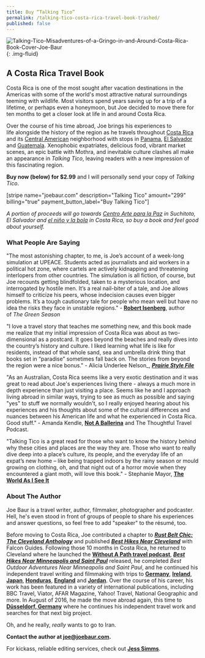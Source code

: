 ```yaml
---
title: Buy “Talking Tico”
permalink: /talking-tico-costa-rica-travel-book-trashed/
published: false
---
```


![Talking-Tico-Misadventures-of-a-Gringo-in-and-Around-Costa-Rica-Book-Cover-Joe-Baur](https://joebaur.com/wp-content/uploads/assets/img/2015/12/Talking-Tico-Misadventures-of-a-Gringo-in-and-Around-Costa-Rica-Book-Cover-Joe-Baur.jpg){: .img-fluid}

## A Costa Rica Travel Book

Costa Rica is one of the most sought after vacation destinations in the Americas with some of the world's most attractive natural surroundings teeming with wildlife. Most visitors spend years saving up for a trip of a lifetime, or perhaps even a honeymoon, but Joe decided to move there for ten months to get a closer look at life in and around Costa Rica.

Over the course of his time abroad, Joe brings his experiences to life alongside the history of the region as he travels throughout [Costa Rica](https://joebaur.com/category/travel/international/central-america/costa-rica/) and its [Central American](https://withoutapath.com/category/travel/international/central-america/) neighborhood with stops in [Panama](https://joebaur.com/category/travel/international/central-america/panama/), [El Salvador](https://joebaur.com/category/travel/international/central-america/el-salvador/) and [Guatemala](https://joebaur.com/category/travel/international/central-america/guatemala/). Xenophobic expatriates, delicious food, vibrant market scenes, an epic battle with Mothra, and inevitable culture clashes all make an appearance in _Talking Tico_, leaving readers with a new impression of this fascinating region.

**Buy now (below) for $2.99** and I will personally send your copy of _Talking Tico_.

[stripe name="joebaur.com" description="Talking Tico" amount="299" billing="true" payment_button_label="Buy Talking Tico"]

_A portion of proceeds will go towards [Centro Arte para la Paz](http://capsuchitoto.org/) in Suchitoto, El Salvador and [el niño y la bola](http://elninoylabolacr.org/) in Costa Rica, so buy a book and feel good about yourself._

### What People Are Saying

"The most astonishing chapter, to me, is Joe’s account of a week-long simulation at UPEACE. Students acted as journalists and aid workers in a political hot zone, where cartels are actively kidnapping and threatening interlopers from other countries. The simulation is all fiction, of course, but Joe recounts getting blindfolded, taken to a mysterious location, and interrogated by hostile men. It’s a real nail-biter of a tale, and Joe allows himself to criticize his peers, whose indecision causes even bigger problems. It’s a tough cautionary tale for people who mean well but have no idea the risks they face in unstable regions." - [**Robert Isenberg**](https://robertisenberg.net/2016/12/12/books-by-people-i-know-talking-tico/), author of _The Green Season_

"I love a travel story that teaches me something new, and this book made me realize that my initial impression of Costa Rica was about as two-dimensional as a postcard. It goes beyond the beaches and really dives into the country’s history and culture. I liked learning what life is like for residents, instead of that whole sand, sea and umbrella drink thing that books set in “paradise” sometimes fall back on. The stories from beyond the region were a nice bonus." - Alicia Underlee Nelson_, _[**Prairie Style File**](http://prairiestylefile.com/)_

"As an Australian, Costa Rica seems like a very exotic destination and it was great to read about Joe's experiences living there - always a much more in depth experience than just visiting a place. Seems like he and I approach living abroad in similar ways, trying to see as much as possible and saying "yes" to stuff we normally wouldn't, so I really enjoyed hearing about his experiences and his thoughts about some of the cultural differences and nuances between his American life and what he experienced in Costa Rica. Good stuff." - Amanda Kendle, [**Not A Ballerina**](http://www.notaballerina.com/2016/12/christmas-travels-37-thoughtful-travel-podcast.html) and The Thoughtful Travel Podcast.

"Talking Tico is a great read for those who want to know the history behind why these cities and places are the way they are. Those who want to really dive deep into a place’s culture, its people, and the everyday life of an expat’s new home – like being trapped indoors by the rainy season or mould growing on clothing, oh, and that night out of a horror movie when they encountered a giant moth, will love this book." - Stephanie Mayor, [**The World As I See It**](http://ladystravelblog.com/2017/02/27/talking-tico-book-review)

### About The Author

Joe Baur is a travel writer, author, filmmaker, photographer and podcaster. Hell, he's even stood in front of groups of people to share his experiences and answer questions, so feel free to add "speaker" to the résumé, too.

Before moving to Costa Rica, Joe contributed a chapter to [_**Rust Belt Chic: The Cleveland Anthology**_](http://beltmag.com/cleveland-anthology/) and published [_**Best Hikes Near Cleveland**_](https://www.amazon.com/Best-Hikes-Near-Cleveland/dp/0762791594/ref=sr_1_1?ie=UTF8&qid=1476024688&sr=8-1&keywords=best+hikes+near+cleveland) with Falcon Guides. Following those 10 months in Costa Rica, he returned to Cleveland where he launched the [**Without A Path travel podcast**](https://itunes.apple.com/us/podcast/without-a-path/id1037475413?l=es&mt=2), _[**Best Hikes Near Minneapolis and Saint Paul**](https://www.amazon.com/Best-Hikes-Near-Minneapolis-Saint/dp/1493023268/ref=sr_1_1?ie=UTF8&qid=1476024729&sr=8-1&keywords=best+hikes+near+minneapolis)_ released, he completed _Best Outdoor Adventures Near Minneapolis and Saint Paul_, and he continued his independent travel writing and filmmaking with trips to [**Germany**](https://joebaur.com/category/travel/international/europe/germany/), [**Ireland**](https://joebaur.com/category/travel/international/europe/ireland/), [**Japan**](https://joebaur.com/category/travel/international/asia/japan/), [**Honduras**](https://joebaur.com/category/travel/international/central-america/honduras/), [**England**](https://joebaur.com/category/travel/international/europe/england/) and [**Jordan**](https://joebaur.com/category/travel/international/middle-east/jordan/). Over the course of his career, his work has been featured in a variety of international publications, including BBC Travel, Viator, AFAR Magazine, Yahoo! Travel, National Geographic and more. In August of 2016, he made the move abroad again, this time to [**Düsseldorf, Germany**](https://joebaur.com/2016/08/11/moving-to-germany/) where he continues his independent travel work and searches for that next big project.

Oh, and he really, _really_ wants to go to Iran.

**Contact the author at joe@joebaur.com.**

For kickass, reliable editing services, check out [**Jess Simms**](https://drunkenjester.wordpress.com/).